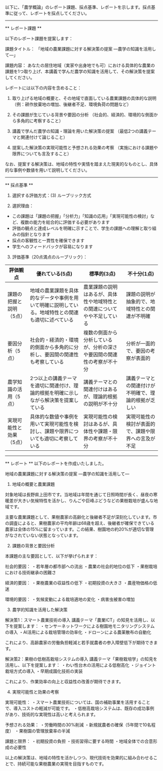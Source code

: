 以下に、「農学概論」のレポート課題、採点基準、レポートを示します。採点基準に従って、レポートを採点してください。

---------------------------------------
** レポート課題 **

以下のレポート課題を提案します：

課題タイトル：
「地域の農業課題に対する解決策の提案 ―農学の知識を活用して―」

課題内容：
あなたの居住地域（実家や出身地でも可）における具体的な農業の課題を1つ取り上げ、本講義で学んだ農学の知識を活用して、その解決策を提案してください。

レポートには以下の内容を含めること：

1. 取り上げる地域の概要と、その地域で直面している農業課題の具体的な説明
（例：耕作放棄地の増加、後継者不足、環境負荷の問題など）

2. その課題が生じている背景や要因の分析
（社会的、経済的、環境的な側面から多角的に考察すること）

3. 講義で学んだ農学の知識・理論を用いた解決策の提案
（最低2つの講義テーマと関連付けて論じること）

4. 提案した解決策の実現可能性と予想される効果の考察
（実施における課題や限界についても言及すること）

なお、提案する解決策は、地域の特性や実情を踏まえた現実的なものとし、具体的な事例や数値を用いて説明してください。

---------------------------------------
** 採点基準 **

1. 選択する評価方式：(3) ルーブリック方式

2. 選択理由：
- この課題は「課題の把握」「分析力」「知識の応用」「実現可能性の検討」など、複数の能力を総合的に評価する必要があります
- 評価の観点と達成レベルを明確に示すことで、学生の課題への理解と取り組みの指針となります
- 採点の客観性と一貫性を確保できます
- 学生へのフィードバックが容易になります

3. 評価基準（20点満点のルーブリック）：

| 評価観点 | 優れている(5点) | 標準的(3点) | 不十分(1点) |
|----------|----------------|-------------|------------|
| 課題の把握と説明（5点） | 地域の農業課題を具体的なデータや事例を用いて明確に説明している。地域特性との関連も適切に述べている | 農業課題の説明はあるが、具体性や地域特性との関連についてやや不足している | 課題の説明が抽象的で、地域特性との関連が不明確 |
| 要因分析（5点） | 社会的・経済的・環境的側面から多角的に分析し、要因間の関連性も考察している | 複数の側面から分析しているが、分析の深さや要因間の関連性の考察が不十分 | 分析が一面的で、要因の考察が表面的 |
| 農学知識の活用（5点） | 2つ以上の講義テーマを適切に関連付け、理論的根拠を明確に示しながら解決策を提案している | 講義テーマとの関連付けはあるが、理論的根拠の説明が不十分 | 講義テーマとの関連付けが不明確で、理論的根拠が乏しい |
| 実現可能性と効果（5点） | 具体的な数値や事例を用いて実現可能性を検討し、課題や限界についても適切に考察している | 実現可能性の検討はあるが、具体性や課題・限界の考察が不十分 | 実現可能性の検討が表面的で、課題や限界への言及が不足 |

---------------------------------------
** レポート **
以下のレポートを作成いたしました。

地域の農業課題に対する解決策の提案
―農学の知識を活用して―

1. 地域の概要と農業課題

対象地域は長野県上田市です。当地域は年間を通じて日照時間が長く、昼夜の寒暖差が大きい気候特性を活かし、りんごや巨峰ぶどうなどの果樹栽培が盛んな地域です。

主要な農業課題として、果樹農家の高齢化と後継者不足が深刻化しています。市の調査によると、果樹農家の平均年齢は68歳を超え、後継者が確保できている農家は全体の15%に留まっています。この結果、樹園地の約20%が適切な管理がなされていない状態となっています。

2. 課題の背景と要因分析

本課題の主な要因として、以下が挙げられます：

社会的要因：
・若年層の都市部への流出
・農業の社会的地位の低下
・果樹栽培における技術継承の困難さ

経済的要因：
・果樹農業の収益性の低下
・初期投資の大きさ
・農産物価格の低迷

環境的要因：
・気候変動による栽培適地の変化
・病害虫被害の増加

3. 農学的知識を活用した解決策

解決策1：スマート農業技術の導入
講義テーマ「農業ICT」の知見を活用し、以下を提案します：
・センサーネットワークによる樹園地モニタリングシステムの導入
・AI活用による栽培管理の効率化
・ドローンによる農薬散布の自動化

これにより、高齢農家の労働負担軽減と若手就農者の参入障壁低下が期待できます。

解決策2：果樹の低樹高栽培システムの導入
講義テーマ「果樹栽培学」の知見を活用し、以下を提案します：
・わい性台木の活用による低樹高化
・ジョイント栽培方式の導入
・早期成園化技術の実装

これにより、作業効率の向上と収益性の改善が期待できます。

4. 実現可能性と効果の考察

実現可能性：
・スマート農業技術については、国の補助事業を活用することで、導入コストの軽減が可能です。
・低樹高栽培システムは、既存の成功事例があり、技術的な実現性は高いと考えられます。

予想される効果：
・労働時間の30%削減
・新規就農者の確保（5年間で10名程度）
・果樹園の管理放棄率の半減

課題と限界：
・初期投資の負担
・技術習得に要する時間
・地域全体での合意形成の必要性

以上の解決策は、地域の特性を活かしつつ、現代技術を効果的に組み合わせることで、持続可能な果樹農業の実現を目指すものです。

